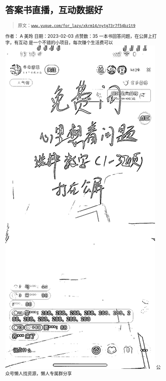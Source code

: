 # 答案书直播，互动数据好

> 原文：[`www.yuque.com/for_lazy/xkrm14/nytg73r7f54bz1t9`](https://www.yuque.com/for_lazy/xkrm14/nytg73r7f54bz1t9)

<ne-p id="u5b761cde" data-lake-id="u5b761cde"><ne-text id="ue2f714ce">作者： A 美玲</ne-text></ne-p> <ne-p id="ud5a30d58" data-lake-id="ud5a30d58"><ne-text id="u7d1e1b09">日期：2023-02-03</ne-text></ne-p> <ne-p id="uf4011840" data-lake-id="uf4011840"><ne-text id="u10ec62c1">点赞数：</ne-text><ne-text id="ue56e5c34" ne-bold="true">35</ne-text></ne-p> <ne-hole id="u60bb94f0" data-lake-id="u60bb94f0"><ne-card data-card-name="hr" data-card-type="block" id="JHo5c" data-event-boundary="card"><ne-p id="ua5a94228" data-lake-id="ua5a94228"><ne-text id="u8fbf1a99">一本书回答问题，在公屏上打字，有互动 是一个不错的小项目，每次赚个生活费可以</ne-text></ne-p> <ne-p id="u9b08e430" data-lake-id="u9b08e430"><ne-card data-card-name="image" data-card-type="inline" id="bxzf0" data-event-boundary="card">![](img/6c4c8343fa162e7a6c1eab12f5eaca5f.png)</ne-card></ne-p> <ne-hole id="u747d31f5" data-lake-id="u747d31f5"><ne-card data-card-name="hr" data-card-type="block" id="K5DGB" data-event-boundary="card"><ne-p id="u01f72634" data-lake-id="u01f72634"><ne-text id="u4d6be34b">公众号懒人找资源，懒人专属群分享</ne-text></ne-p></ne-card></ne-hole></ne-card></ne-hole>